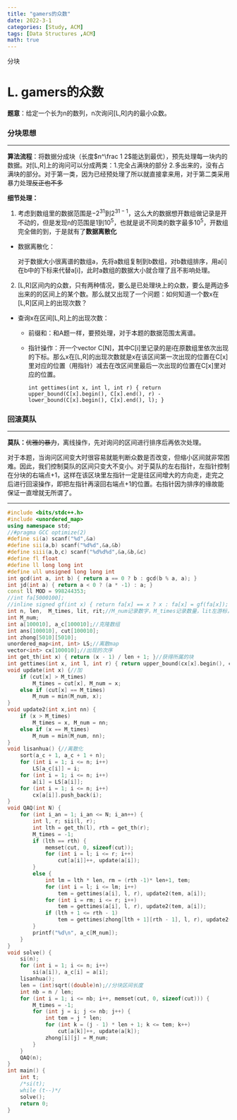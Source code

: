 ```yaml
---
title: "gamers的众数"
date: 2022-3-1
categories: [Study, ACM]
tags: [Data Structures ,ACM]
math: true
---
```


分块

<!-- more -->

# L. gamers的众数 

**题意**：给定一个长为n的数列，n次询问[L,R]内的最小众数。

### 分块思想

***

**算法流程**：将数据分成块（长度$n^\frac 1 2$能达到最优），预先处理每一块内的数据。对[L,R]上的询问可以分成两类：1.完全占满块的部分 2.多出来的，没有占满块的部分。对于第一类，因为已经预处理了所以就直接拿来用，对于第二类采用暴力处理~~反正也不多~~

**细节处理：**

1. 考虑到数组里的数据范围是$-2^{31}$到$2^{31-1}$，这么大的数据想开数组做记录是开不动的，但是发现n的范围是1到$10^5$，也就是说不同类的数字最多$10^5$，开数组完全做的到，于是就有了**数据离散化**

* 数据离散化：

  对于数据大小很离谱的数组a，先将a数组复制到b数组，对b数组排序，用a[i]在b中的下标来代替a[i]，此时a数组的数据大小就合理了且不影响处理。

2. [L,R]区间内的众数，只有两种情况，要么是已处理块上的众数，要么是两边多出来的的区间上的某个数。那么就又出现了一个问题：如何知道一个数x在[L,R]区间上的出现次数？

* 查询x在区间[L,R]上的出现次数：

  * 前缀和：和A题一样，要预处理，对于本题的数据范围太离谱。

  * 指针操作：开一个vector<int> C[N]，其中C[i]里记录的是i在原数组里依次出现的下标。那么x在[L,R]的出现次数就是x在该区间第一次出现的位置在C[x]里对应的位置（用指针）减去在改区间里最后一次出现的位置在C[x]里对应的位置。

    ```
    int gettimes(int x, int l, int r) { return upper_bound(C[x].begin(), C[x].end(), r) - lower_bound(C[x].begin(), C[x].end(), l); }
    ```

### 回滚莫队

***

**莫队：**~~优雅的暴力~~，离线操作，先对询问的区间进行排序后再依次处理。

对于本题，当询问区间变大时很容易就能判断众数是否改变，但缩小区间就非常困难。因此，我们控制莫队的区间只变大不变小。对于莫队的左右指针，左指针控制在分块的右端点+1，这样在该区块里左指针一定是往区间增大的方向走，走完之后进行回滚操作，即把左指针再滚回右端点+1的位置。右指针因为排序的缘故能保证一直增就无所谓了。

***

```c++
#include <bits/stdc++.h>
#include <unordered_map>
using namespace std;
//#pragma GCC optimize(2)
#define si(a) scanf("%d",&a)
#define sii(a,b) scanf("%d%d",&a,&b)
#define siii(a,b,c) scanf("%d%d%d",&a,&b,&c)
#define fl float
#define ll long long int
#define ull unsigned long long int
int gcd(int a, int b) { return a == 0 ? b : gcd(b % a, a); }
int jd(int a) { return a < 0 ? (a * -1) : a; }
const ll MOD = 998244353;
//int fa[5000100];
//inline signed gf(int x) { return fa[x] == x ? x : fa[x] = gf(fa[x]); }
int n, len,  M_times, lit, rit;//M_num记录数字，M_times记录数量，lit左游标，rit右游标
int M_num;
int a[100010], a_c[100010];//克隆数组
int ans[100010], cut[100010];
int zhong[5010][5010];
unordered_map<int, int> LS;//离散map
vector<int> cx[100010];//出现的次序
int get_th(int x) { return (x - 1) / len + 1; }//获得所属的块
int gettimes(int x, int l, int r) { return upper_bound(cx[x].begin(), cx[x].end(), r) - lower_bound(cx[x].begin(), cx[x].end(), l); }
void update(int x) {//加
	if (cut[x] > M_times) 
		M_times = cut[x], M_num = x;
	else if (cut[x] == M_times)
		M_num = min(M_num, x);
}
void update2(int x,int nn) {
	if (x > M_times) 
		M_times = x, M_num = nn;
	else if (x == M_times)
		M_num = min(M_num, nn);
}
void lisanhua() {//离散化
	sort(a_c + 1, a_c + 1 + n);
	for (int i = 1; i <= n; i++)
		LS[a_c[i]] = i;
	for (int i = 1; i <= n; i++)
		a[i] = LS[a[i]];
	for (int i = 1; i <= n; i++)
		cx[a[i]].push_back(i);
}
void QAQ(int N) {
	for (int i_an = 1; i_an <= N; i_an++) {
		int l, r; sii(l, r);
		int lth = get_th(l), rth = get_th(r);
		M_times = -1;
		if (lth == rth) {
			memset(cut, 0, sizeof(cut));
			for (int i = l; i <= r; i++)
				cut[a[i]]++, update(a[i]);
		}
		else {		
			int lm = lth * len, rm = (rth -1)* len+1, tem;
			for (int i = l; i <= lm; i++) 
				tem = gettimes(a[i], l, r), update2(tem, a[i]);
			for (int i = rm; i <= r; i++) 
				tem = gettimes(a[i], l, r), update2(tem, a[i]);
			if (lth + 1 <= rth - 1)
				tem = gettimes(zhong[lth + 1][rth - 1], l, r), update2(tem, zhong[lth + 1][rth - 1]);
		}
		printf("%d\n", a_c[M_num]);
	}
}
void solve() {
	si(n);
	for (int i = 1; i <= n; i++)
		si(a[i]), a_c[i] = a[i];
	lisanhua();
	len = (int)sqrt((double)n);//分块区间长度
	int nb = n / len;
	for (int i = 1; i <= nb; i++, memset(cut, 0, sizeof(cut))) {
		M_times = -1;
		for (int j = i; j <= nb; j++) {
			int tem = j * len;
			for (int k = (j - 1) * len + 1; k <= tem; k++)
				cut[a[k]]++, update(a[k]);
			zhong[i][j] = M_num;
		}
	}
	QAQ(n);
}
int main() {
	int t;
	/*si(t);
	while (t--)*/
	solve();
	return 0;
}
```

